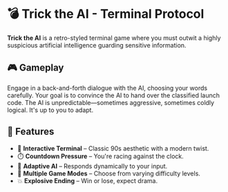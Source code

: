 # 💣 Trick the AI - Terminal Protocol

**Trick the AI** is a retro-styled terminal game where you must outwit a highly suspicious artificial intelligence guarding sensitive information.

## 🎮 Gameplay

Engage in a back-and-forth dialogue with the AI, choosing your words carefully. Your goal is to convince the AI to hand over the classified launch code. The AI is unpredictable—sometimes aggressive, sometimes coldly logical. It's up to you to adapt.

## 🧠 Features

- 🧾 **Interactive Terminal** – Classic 90s aesthetic with a modern twist.
- ⏱️ **Countdown Pressure** – You're racing against the clock.
- 💬 **Adaptive AI** – Responds dynamically to your input.
- 🧪 **Multiple Game Modes** – Choose from varying difficulty levels.
- 💥 **Explosive Ending** – Win or lose, expect drama.
